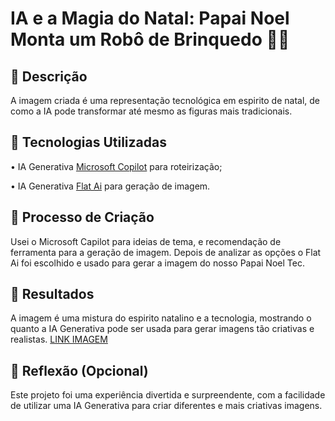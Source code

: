 # IA e a Magia do Natal: Papai Noel Monta um Robô de Brinquedo 🎅🤖

## 📒 Descrição
A imagem criada é uma representação tecnológica em espirito de natal, de como a IA pode transformar até mesmo as figuras mais tradicionais.

## 🤖 Tecnologias Utilizadas
• IA Generativa [Microsoft Copilot](https://copilot.microsoft.com/chats/EgLDvVfx8HRTKegyentF8) para roteirização;

• IA Generativa [Flat Ai](https://flatai.org/) para geração de imagem.

## 🧐 Processo de Criação
Usei o Microsoft Capilot para ideias de tema, e recomendação de ferramenta para a geração de imagem. Depois de analizar as opções o Flat Ai foi escolhido e usado para gerar a imagem do nosso Papai Noel Tec.

## 🚀 Resultados
A imagem é uma mistura do espirito natalino e a tecnologia, mostrando o quanto a IA Generativa pode ser usada para gerar imagens tão criativas e realistas.
[LINK IMAGEM](https://github.com/user-attachments/assets/be453660-c36e-4733-a4de-a46283166ad7)


## 💭 Reflexão (Opcional)
Este projeto foi uma experiência divertida e surpreendente, com a facilidade de utilizar uma IA Generativa para criar diferentes e mais criativas imagens. 
